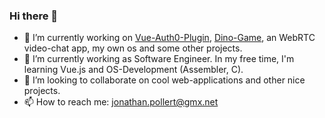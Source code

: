 ### Hi there 👋

- 🔭 I’m currently working on [Vue-Auth0-Plugin](https://github.com/jnt0r/vue-auth0-plugin), [Dino-Game](https://github.com/jnt0r/dino-game), an WebRTC video-chat app, my own os and some other projects.
- 🌱 I’m currently working as Software Engineer. In my free time, I'm learning Vue.js and OS-Development (Assembler, C).
- 👯 I’m looking to collaborate on cool web-applications and other nice projects.
- 📫 How to reach me: [jonathan.pollert@gmx.net](mailto:jonathan.pollert@gmx.net)
<!-- - 🤔 I’m looking for help with ...
- 💬 Ask me about ...

- 😄 Pronouns: ...
- ⚡ Fun fact: ...
-->
